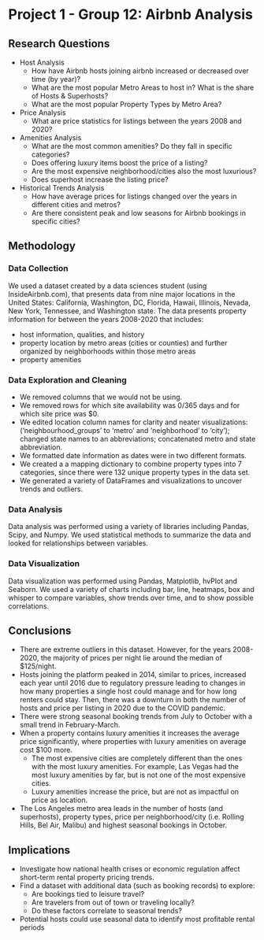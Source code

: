# Project 1 - Group 12: Airbnb Analysis

## Research Questions
- Host Analysis
  - How have Airbnb hosts joining airbnb increased or decreased over time (by year)?
  - What are the most popular Metro Areas to host in? What is the share of Hosts & Superhosts?
  - What are the most popular Property Types by Metro Area?
- Price Analysis
  - What are price statistics for listings between the years 2008 and 2020?
- Amenities Analysis
  - What are the most common amenities? Do they fall in specific categories?
  - Does offering luxury items boost the price of a listing?
  - Are the most expensive neighborhood/cities also the most luxurious?
  - Does superhost increase the listing price?
- Historical Trends Analysis
  - How have average prices for listings changed over the years in different cities and metros?
  - Are there consistent peak and low seasons for Airbnb bookings in specific cities?
 
## Methodology
### Data Collection
We used a dataset created by a data sciences student (using InsideAirbnb.com), that presents data from nine major locations in the United States: California, Washington, DC, Florida, Hawaii, Illinois, Nevada, New York, Tennessee, and Washington state. The data presents property information for between the years 2008-2020 that includes:
- host information, qualities, and history
- property location by metro areas (cities or counties) and further organized by neighborhoods within those metro areas
- property amenities

### Data Exploration and Cleaning

- We removed columns that we would not be using.
- We removed rows for which site availability was 0/365 days and for which site price was $0.
- We edited location column names for clarity and neater visualizations: (‘neighbourhood_groups’ to ‘metro’ and ‘neighborhood’ to ‘city’); changed state names to an abbreviations; concatenated metro and state abbreviation.
- We formatted date information as dates were in two different formats.
- We created a a mapping dictionary to combine property types into 7 categories, since there were 132 unique property types in the data set.
- We generated a variety of DataFrames and visualizations to uncover trends and outliers.

### Data Analysis
Data analysis was performed using a variety of libraries including Pandas, Scipy, and Numpy. We used statistical methods to summarize the data and looked for relationships between variables.

### Data Visualization
Data visualization was performed using Pandas, Matplotlib, hvPlot and Seaborn. We used a variety of charts including bar, line, heatmaps, box and whisper to compare variables, show trends over time, and to show possible correlations.

## Conclusions
- There are extreme outliers in this dataset. However, for the years 2008-2020, the majority of prices per night lie around the median of $125/night.
- Hosts joining the platform peaked in 2014, similar to prices, increased each year until 2016 due to regulatory pressure leading to changes in how many properties a single host could manage and for how long renters could stay. Then, there was a downturn in both the number of hosts and price per listing in 2020 due to the COVID pandemic.
- There were strong seasonal booking trends from July to October with a small trend in February-March.
- When a property contains luxury amenities it increases the average price significantly, where properties with luxury amenities on average cost $100 more.
  - The most expensive cities are completely different than the ones with the most luxury amenities. For example, Las Vegas had the most luxury amenities by far, but is not one of the most expensive cities.
  - Luxury amenities increase the price, but are not as impactful on price as location.
- The Los Angeles metro area leads in the number of hosts (and superhosts), property types, price per neighborhood/city (i.e. Rolling Hills, Bel Air, Malibu) and highest seasonal bookings in October.

## Implications
- Investigate how national health crises or economic regulation affect short-term rental property pricing trends.
- Find a dataset with additional data (such as booking records) to explore:
  - Are bookings tied to leisure travel?
  - Are travelers from out of town or traveling locally?
  - Do these factors correlate to seasonal trends?
- Potential hosts could use seasonal data to identify most profitable rental periods


